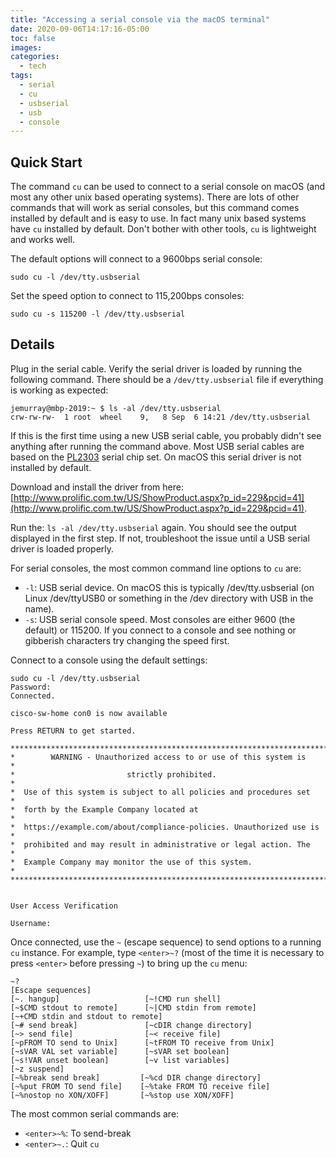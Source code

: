```yaml
---
title: "Accessing a serial console via the macOS terminal"
date: 2020-09-06T14:17:16-05:00
toc: false
images:
categories:
  - tech
tags: 
  - serial
  - cu
  - usbserial
  - usb
  - console
---
```


## Quick Start

The command `cu` can be used to connect to a serial console on macOS (and most any other unix based operating systems).  There are lots of other commands that will work as serial consoles, but this command comes installed by default and is easy to use.   In fact many unix based systems have `cu` installed by default.  Don't bother with other tools, `cu` is lightweight and works well.

The default options will connect to a 9600bps serial console:

```
sudo cu -l /dev/tty.usbserial
```

Set the speed option to connect to 115,200bps consoles:

```
sudo cu -s 115200 -l /dev/tty.usbserial
```


## Details

Plug in the serial cable.  Verify the serial driver is loaded by running the following command.   There should be a `/dev/tty.usbserial` file if everything is working as expected:

```
jemurray@mbp-2019:~ $ ls -al /dev/tty.usbserial
crw-rw-rw-  1 root  wheel    9,   8 Sep  6 14:21 /dev/tty.usbserial
```

If this is the first time using a new USB serial cable, you probably didn't see anything after running the command above.  Most USB serial cables are based on the [PL2303](http://www.prolific.com.tw/US/ShowProduct.aspx?p_id=229&pcid=41) serial chip set.  On macOS this serial driver is not installed by default.  

Download and install the driver from here: [http://www.prolific.com.tw/US/ShowProduct.aspx?p_id=229&pcid=41](http://www.prolific.com.tw/US/ShowProduct.aspx?p_id=229&pcid=41).

Run the: `ls -al /dev/tty.usbserial` again.  You should see the output displayed in the first step.  If not, troubleshoot the issue until a USB serial driver is loaded properly.



For serial consoles, the most common command line options to `cu` are:

- `-l`: USB serial device.  On macOS this is typically /dev/tty.usbserial (on Linux /dev/ttyUSB0 or something in the /dev directory with USB in the name).
- `-s`: USB serial console speed.  Most consoles are either 9600 (the default) or 115200.   If you connect to a console and see nothing or gibberish characters try changing the speed first.


Connect to a console using the default settings:

```
sudo cu -l /dev/tty.usbserial
Password:
Connected.

cisco-sw-home con0 is now available

Press RETURN to get started.

***********************************************************************
*        WARNING - Unauthorized access to or use of this system is    *
*                         strictly prohibited.                        *
*  Use of this system is subject to all policies and procedures set   *
*  forth by the Example Company located at                            *
*  https://example.com/about/compliance-policies. Unauthorized use is *
*  prohibited and may result in administrative or legal action. The   *
*  Example Company may monitor the use of this system.                *
***********************************************************************


User Access Verification

Username:
```

Once connected, use the `~` (escape sequence) to send options to a running `cu` instance.  For example, type `<enter>~?` (most of the time it is necessary to press `<enter>` before pressing `~`) to bring up the `cu` menu:

```
~?
[Escape sequences]
[~. hangup]                   [~!CMD run shell]
[~$CMD stdout to remote]      [~|CMD stdin from remote]
[~+CMD stdin and stdout to remote]
[~# send break]               [~cDIR change directory]
[~> send file]                [~< receive file]
[~pFROM TO send to Unix]      [~tFROM TO receive from Unix]
[~sVAR VAL set variable]      [~sVAR set boolean]
[~s!VAR unset boolean]        [~v list variables]
[~z suspend]
[~%break send break]         [~%cd DIR change directory]
[~%put FROM TO send file]    [~%take FROM TO receive file]
[~%nostop no XON/XOFF]       [~%stop use XON/XOFF]
```

The most common serial commands are:

- `<enter>~%`: To send-break
- `<enter>~.`: Quit `cu`



